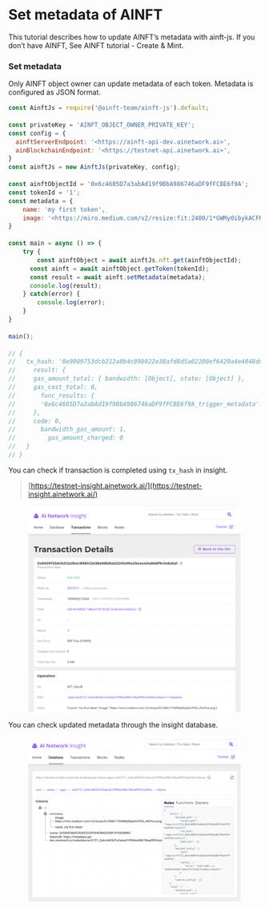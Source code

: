 # Set metadata of AINFT

This tutorial describes how to update AINFT’s metadata with ainft-js. If you don’t have AINFT, See AINFT tutorial - Create & Mint.

### Set metadata

Only AINFT object owner can update metadata of each token. Metadata is configured as JSON format.

```jsx
const AinftJs = require('@ainft-team/ainft-js').default;

const privateKey = 'AINFT_OBJECT_OWNER_PRIVATE_KEY';
const config = {
  ainftServerEndpoint: '<https://ainft-api-dev.ainetwork.ai>',
  ainBlockchainEndpoint: '<https://testnet-api.ainetwork.ai>',
}
const ainftJs = new AinftJs(privateKey, config);

const ainftObjectId = '0x6c4605D7a3abAd19f9BbA986746aDF9fFCBE6f9A';
const tokenId = '1';
const metadata = {
	name: 'my first token',
	image: '<https://miro.medium.com/v2/resize:fit:2400/1*GWMy0ibykACFKS_rRxFlcw.png>'
}

const main = async () => {
	try {
		const ainftObject = await ainftJs.nft.get(ainftObjectId);
	  const ainft = await ainftObject.getToken(tokenId);
	  const result = await ainft.setMetadata(metadata);
	  console.log(result);
	} catch(error) {
		console.log(error);
	}
}

main();

// {
//   tx_hash: '0x9009753dcb212a0b4c898022e38afd8d5a02200ef6429a4e4048ddf9c0e6a5a1',
//     result: {
//     gas_amount_total: { bandwidth: [Object], state: [Object] },
//     gas_cost_total: 0,
//       func_results: {
//       '0x6c4605D7a3abAd19f9BbA986746aDF9fFCBE6f9A_trigger_metadata': [Object]
//     },
//     code: 0,
//       bandwidth_gas_amount: 1,
//         gas_amount_charged: 0
//   }
// }
```

You can check if transaction is completed using `tx_hash` in insight.

> [https://testnet-insight.ainetwork.ai/](https://testnet-insight.ainetwork.ai/)

<figure><img src="../../../.gitbook/assets/set metadata transaction.png" alt=""><figcaption></figcaption></figure>

You can check updated metadata through the insight database.

<figure><img src="../../../.gitbook/assets/set meatdata database.png" alt=""><figcaption></figcaption></figure>
